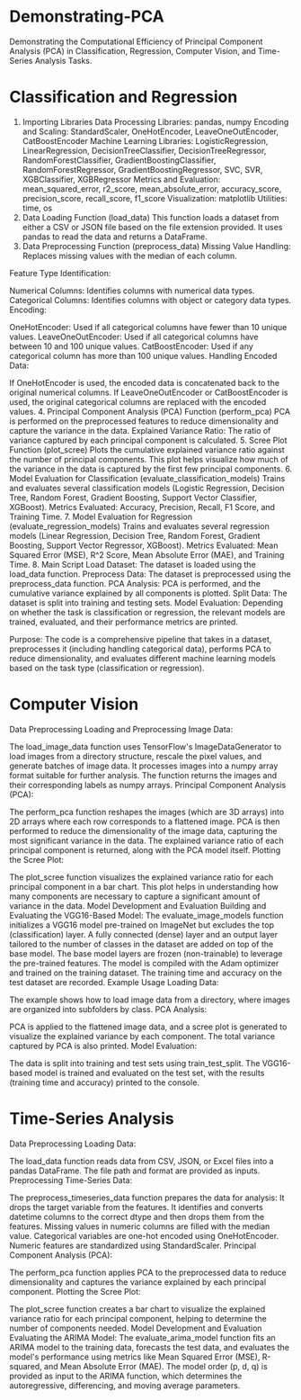 # Demonstrating-PCA
Demonstrating the Computational Efficiency of Principal Component Analysis (PCA) in Classification, Regression, Computer Vision, and Time-Series Analysis Tasks. 

# Classification and Regression

1. Importing Libraries
Data Processing Libraries: pandas, numpy
Encoding and Scaling: StandardScaler, OneHotEncoder, LeaveOneOutEncoder, CatBoostEncoder
Machine Learning Libraries: LogisticRegression, LinearRegression, DecisionTreeClassifier, DecisionTreeRegressor, RandomForestClassifier, GradientBoostingClassifier, RandomForestRegressor, GradientBoostingRegressor, SVC, SVR, XGBClassifier, XGBRegressor
Metrics and Evaluation: mean_squared_error, r2_score, mean_absolute_error, accuracy_score, precision_score, recall_score, f1_score
Visualization: matplotlib
Utilities: time, os
2. Data Loading Function (load_data)
This function loads a dataset from either a CSV or JSON file based on the file extension provided. It uses pandas to read the data and returns a DataFrame.
3. Data Preprocessing Function (preprocess_data)
Missing Value Handling: Replaces missing values with the median of each column.

Feature Type Identification:

Numerical Columns: Identifies columns with numerical data types.
Categorical Columns: Identifies columns with object or category data types.
Encoding:

OneHotEncoder: Used if all categorical columns have fewer than 10 unique values.
LeaveOneOutEncoder: Used if all categorical columns have between 10 and 100 unique values.
CatBoostEncoder: Used if any categorical column has more than 100 unique values.
Handling Encoded Data:

If OneHotEncoder is used, the encoded data is concatenated back to the original numerical columns.
If LeaveOneOutEncoder or CatBoostEncoder is used, the original categorical columns are replaced with the encoded values.
4. Principal Component Analysis (PCA) Function (perform_pca)
PCA is performed on the preprocessed features to reduce dimensionality and capture the variance in the data.
Explained Variance Ratio: The ratio of variance captured by each principal component is calculated.
5. Scree Plot Function (plot_scree)
Plots the cumulative explained variance ratio against the number of principal components.
This plot helps visualize how much of the variance in the data is captured by the first few principal components.
6. Model Evaluation for Classification (evaluate_classification_models)
Trains and evaluates several classification models (Logistic Regression, Decision Tree, Random Forest, Gradient Boosting, Support Vector Classifier, XGBoost).
Metrics Evaluated: Accuracy, Precision, Recall, F1 Score, and Training Time.
7. Model Evaluation for Regression (evaluate_regression_models)
Trains and evaluates several regression models (Linear Regression, Decision Tree, Random Forest, Gradient Boosting, Support Vector Regressor, XGBoost).
Metrics Evaluated: Mean Squared Error (MSE), R^2 Score, Mean Absolute Error (MAE), and Training Time.
8. Main Script
Load Dataset: The dataset is loaded using the load_data function.
Preprocess Data: The dataset is preprocessed using the preprocess_data function.
PCA Analysis: PCA is performed, and the cumulative variance explained by all components is plotted.
Split Data: The dataset is split into training and testing sets.
Model Evaluation: Depending on whether the task is classification or regression, the relevant models are trained, evaluated, and their performance metrics are printed.

Purpose: The code is a comprehensive pipeline that takes in a dataset, preprocesses it (including handling categorical data), performs PCA to reduce dimensionality, and evaluates different machine learning models based on the task type (classification or regression).

# Computer Vision

Data Preprocessing
Loading and Preprocessing Image Data:

The load_image_data function uses TensorFlow's ImageDataGenerator to load images from a directory structure, rescale the pixel values, and generate batches of image data. It processes images into a numpy array format suitable for further analysis.
The function returns the images and their corresponding labels as numpy arrays.
Principal Component Analysis (PCA):

The perform_pca function reshapes the images (which are 3D arrays) into 2D arrays where each row corresponds to a flattened image. PCA is then performed to reduce the dimensionality of the image data, capturing the most significant variance in the data.
The explained variance ratio of each principal component is returned, along with the PCA model itself.
Plotting the Scree Plot:

The plot_scree function visualizes the explained variance ratio for each principal component in a bar chart. This plot helps in understanding how many components are necessary to capture a significant amount of variance in the data.
Model Development and Evaluation
Building and Evaluating the VGG16-Based Model:
The evaluate_image_models function initializes a VGG16 model pre-trained on ImageNet but excludes the top (classification) layer.
A fully connected (dense) layer and an output layer tailored to the number of classes in the dataset are added on top of the base model.
The base model layers are frozen (non-trainable) to leverage the pre-trained features.
The model is compiled with the Adam optimizer and trained on the training dataset. The training time and accuracy on the test dataset are recorded.
Example Usage
Loading Data:

The example shows how to load image data from a directory, where images are organized into subfolders by class.
PCA Analysis:

PCA is applied to the flattened image data, and a scree plot is generated to visualize the explained variance by each component. The total variance captured by PCA is also printed.
Model Evaluation:

The data is split into training and test sets using train_test_split.
The VGG16-based model is trained and evaluated on the test set, with the results (training time and accuracy) printed to the console.

# Time-Series Analysis

Data Preprocessing
Loading Data:

The load_data function reads data from CSV, JSON, or Excel files into a pandas DataFrame. The file path and format are provided as inputs.
Preprocessing Time-Series Data:

The preprocess_timeseries_data function prepares the data for analysis:
It drops the target variable from the features.
It identifies and converts datetime columns to the correct dtype and then drops them from the features.
Missing values in numeric columns are filled with the median value.
Categorical variables are one-hot encoded using OneHotEncoder.
Numeric features are standardized using StandardScaler.
Principal Component Analysis (PCA):

The perform_pca function applies PCA to the preprocessed data to reduce dimensionality and captures the variance explained by each principal component.
Plotting the Scree Plot:

The plot_scree function creates a bar chart to visualize the explained variance ratio for each principal component, helping to determine the number of components needed.
Model Development and Evaluation
Evaluating the ARIMA Model:
The evaluate_arima_model function fits an ARIMA model to the training data, forecasts the test data, and evaluates the model's performance using metrics like Mean Squared Error (MSE), R-squared, and Mean Absolute Error (MAE).
The model order (p, d, q) is provided as input to the ARIMA function, which determines the autoregressive, differencing, and moving average parameters.
